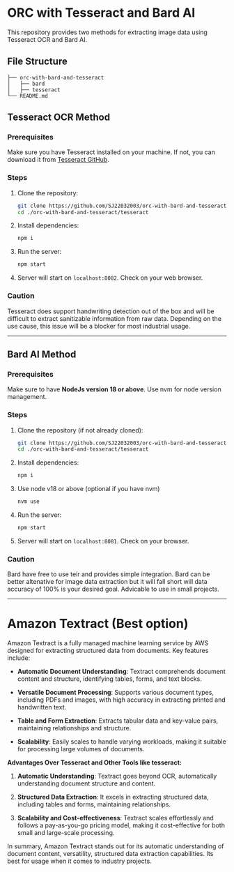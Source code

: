 # ORC with Tesseract and Bard AI

This repository provides two methods for extracting image data using Tesseract OCR and Bard AI.

## File Structure
```
├── orc-with-bard-and-tesseract
│   ├── bard
│   ├── tesseract
└── README.md
```

## Tesseract OCR Method

### Prerequisites
Make sure you have Tesseract installed on your machine. If not, you can download it from [Tesseract GitHub](https://github.com/tesseract-ocr/tesseract).

### Steps
1. Clone the repository:
   ```bash
   git clone https://github.com/SJ22032003/orc-with-bard-and-tesseract.git
   cd ./orc-with-bard-and-tesseract/tesseract
   ```

2. Install dependencies:
   ```bash
   npm i
   ```
   
3. Run the server:
   ```bash
   npm start
   ```
4. Server will start on `localhost:8082`. Check on your web browser.

### Caution
Tesseract does support handwriting detection out of the box and will be difficult to extract sanitizable information from raw data. Depending on the use cause, this issue will be a blocker for most industrial usage.

<hr/>

## Bard AI Method

### Prerequisites
Make sure to have <strong>NodeJs version 18 or above</strong>. 
Use nvm for node version management.

### Steps
1. Clone the repository (if not already cloned):
   ```bash
   git clone https://github.com/SJ22032003/orc-with-bard-and-tesseract.git
   cd ./orc-with-bard-and-tesseract/tesseract
   ```

2. Install dependencies:
   ```bash
   npm i
   ```

3. Use node v18 or above (optional if you have nvm)
   ```bash
   nvm use
   ```
   
4. Run the server:
   ```bash
   npm start
   ```
5. Server will start on `localhost:8081`. Check on your browser.

### Caution
Bard have free to use teir and provides simple integration. Bard can be better altenative for image data extraction but it will fall short will data accuracy of 100% is your desired goal. Advicable to use in small projects.
 
<hr/>

# Amazon Textract (Best option)

Amazon Textract is a fully managed machine learning service by AWS designed for extracting structured data from documents. Key features include:

- **Automatic Document Understanding**: Textract comprehends document content and structure, identifying tables, forms, and text blocks.

- **Versatile Document Processing**: Supports various document types, including PDFs and images, with high accuracy in extracting printed and handwritten text.

- **Table and Form Extraction**: Extracts tabular data and key-value pairs, maintaining relationships and structure.

- **Scalability**: Easily scales to handle varying workloads, making it suitable for processing large volumes of documents.

**Advantages Over Tesseract and Other Tools like tesseract:**

1. **Automatic Understanding**: Textract goes beyond OCR, automatically understanding document structure and content.

2. **Structured Data Extraction**: It excels in extracting structured data, including tables and forms, maintaining relationships.

3. **Scalability and Cost-effectiveness**: Textract scales effortlessly and follows a pay-as-you-go pricing model, making it cost-effective for both small and large-scale processing.

In summary, Amazon Textract stands out for its automatic understanding of document content, versatility, structured data extraction capabilities. Its best for usage when it comes to industry projects.

